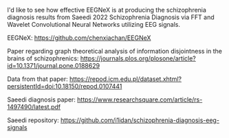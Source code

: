 I'd like to see how effective EEGNeX is at producing the schizophrenia
diagnosis results from Saeedi 2022 Schizophrenia Diagnosis via FFT and Wavelet
Convolutional Neural Networks utilizing EEG signals.

EEGNeX: https://github.com/chenxiachan/EEGNeX

Paper regarding graph theoretical analysis of information disjointness in the brains of schizophrenics: https://journals.plos.org/plosone/article?id=10.1371/journal.pone.0188629

Data from that paper: https://repod.icm.edu.pl/dataset.xhtml?persistentId=doi:10.18150/repod.0107441

Saeedi diagnosis paper: https://www.researchsquare.com/article/rs-1497490/latest.pdf

Saeedi repository: https://github.com/i1idan/schizophrenia-diagnosis-eeg-signals
